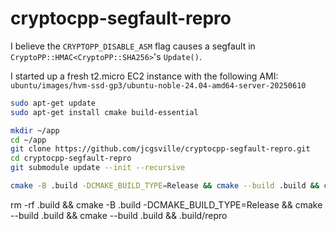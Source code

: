 # cryptocpp-segfault-repro

I believe the `CRYPTOPP_DISABLE_ASM` flag causes a segfault in `CryptoPP::HMAC<CryptoPP::SHA256>`'s `Update()`.

I started up a fresh t2.micro EC2 instance with the following AMI: `ubuntu/images/hvm-ssd-gp3/ubuntu-noble-24.04-amd64-server-20250610`

```sh
sudo apt-get update
sudo apt-get install cmake build-essential

mkdir ~/app
cd ~/app
git clone https://github.com/jcgsville/cryptocpp-segfault-repro.git
cd cryptocpp-segfault-repro
git submodule update --init --recursive

cmake -B .build -DCMAKE_BUILD_TYPE=Release && cmake --build .build && cmake --build .build && .build/repro
```

rm -rf .build && cmake -B .build -DCMAKE_BUILD_TYPE=Release && cmake --build .build && cmake --build .build && .build/repro